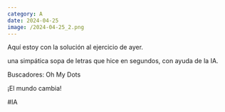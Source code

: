 ```yaml
--- 
category: A 
date: 2024-04-25 
image: /2024-04-25_2.png 
--- 
```


Aquí estoy con la solución al ejercicio de ayer.

una simpática sopa de letras que hice en segundos, con ayuda de la IA.

Buscadores: Oh My Dots

¡El mundo cambia!

#IA
